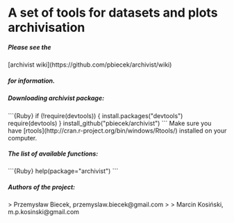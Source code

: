 A set of tools for datasets and plots archivisation
=====================================================

<h5> Please see the </h5> [archivist wiki](https://github.com/pbiecek/archivist/wiki) <h5> for information. </h5>

<h5> Downloading archivist package: </h5>
```{Ruby}
if (!require(devtools)) {
    install.packages("devtools")
    require(devtools)
}
install_github("pbiecek/archivist")
```
Make sure you have [rtools](http://cran.r-project.org/bin/windows/Rtools/) installed on your computer.

<h5> The list of available functions: </h5>
```{Ruby}
help(package="archivist")
```

<h5> Authors of the project: </h5>
> Przemysław Biecek, przemyslaw.biecek@gmail.com
>
> Marcin Kosiński, m.p.kosinski@gmail.com

